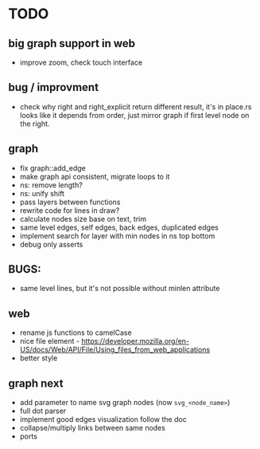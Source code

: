 # TODO
## big graph support in web
* improve zoom, check touch interface

## bug / improvment
* check why right and right_explicit return different result, it's in place.rs
 looks like it depends from order, just mirror graph if first level node on the right.

## graph
* fix graph::add_edge
* make graph api consistent, migrate loops to it
* ns: remove length?
* ns: unify shift
* pass layers between functions
* rewrite code for lines in draw?
* calculate nodes size base on text, trim 
* same level edges, self edges, back edges, duplicated edges
* implement search for layer with min nodes in ns top bottom 
* debug only asserts

## BUGS:
* same level lines, but it's not possible without minlen attribute

## web
* rename js functions to camelCase
* nice file element - https://developer.mozilla.org/en-US/docs/Web/API/File/Using_files_from_web_applications
* better style

## graph next
* add parameter to name svg graph nodes (now `svg_<node_name>`)
* full dot parser
* implement good edges visualization follow the doc
* collapse/multiply links between same nodes
* ports